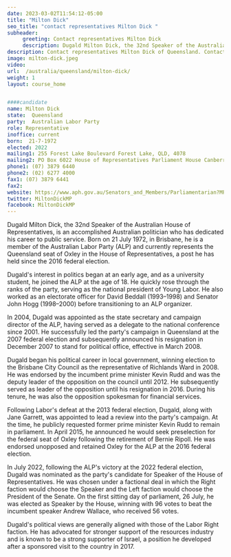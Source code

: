 ```yaml
---
date: 2023-03-02T11:54:12-05:00
title: "Milton Dick"
seo_title: "contact representatives Milton Dick "
subheader:
     greeting: Contact representatives Milton Dick
     description: Dugald Milton Dick, the 32nd Speaker of the Australian House of Representatives, is an accomplished Australian politician who has dedicated his career to public service. 
description: Contact representatives Milton Dick of Queensland. Contact information for Milton Dick includes email address, phone number, and mailing address.
image: milton-dick.jpeg
video:
url:  /australia/queensland/milton-dick/
weight: 1
layout: course_home


####candidate
name: Milton Dick
state:	Queensland
party:	Australian Labor Party
role: Representative
inoffice: current
born:  21-7-1972
elected: 2022
mailing1: 255 Forest Lake Boulevard Forest Lake, QLD, 4078
mailing2: PO Box 6022 House of Representatives Parliament House Canberra ACT 2600
phone1:	(07) 3879 6440
phone2: (02) 6277 4000
fax1: (07) 3879 6441
fax2:
website: https://www.aph.gov.au/Senators_and_Members/Parliamentarian?MPID=53517
twitter: MiltonDickMP
facebook: MiltonDickMP
---
```

Dugald Milton Dick, the 32nd Speaker of the Australian House of Representatives, is an accomplished Australian politician who has dedicated his career to public service. Born on 21 July 1972, in Brisbane, he is a member of the Australian Labor Party (ALP) and currently represents the Queensland seat of Oxley in the House of Representatives, a post he has held since the 2016 federal election.

Dugald's interest in politics began at an early age, and as a university student, he joined the ALP at the age of 18. He quickly rose through the ranks of the party, serving as the national president of Young Labor. He also worked as an electorate officer for David Beddall (1993–1998) and Senator John Hogg (1998–2000) before transitioning to an ALP organizer.

In 2004, Dugald was appointed as the state secretary and campaign director of the ALP, having served as a delegate to the national conference since 2001. He successfully led the party's campaign in Queensland at the 2007 federal election and subsequently announced his resignation in December 2007 to stand for political office, effective in March 2008.

Dugald began his political career in local government, winning election to the Brisbane City Council as the representative of Richlands Ward in 2008. He was endorsed by the incumbent prime minister Kevin Rudd and was the deputy leader of the opposition on the council until 2012. He subsequently served as leader of the opposition until his resignation in 2016. During his tenure, he was also the opposition spokesman for financial services.

Following Labor's defeat at the 2013 federal election, Dugald, along with Jane Garrett, was appointed to lead a review into the party's campaign. At the time, he publicly requested former prime minister Kevin Rudd to remain in parliament. In April 2015, he announced he would seek preselection for the federal seat of Oxley following the retirement of Bernie Ripoll. He was endorsed unopposed and retained Oxley for the ALP at the 2016 federal election.

In July 2022, following the ALP's victory at the 2022 federal election, Dugald was nominated as the party's candidate for Speaker of the House of Representatives. He was chosen under a factional deal in which the Right faction would choose the Speaker and the Left faction would choose the President of the Senate. On the first sitting day of parliament, 26 July, he was elected as Speaker by the House, winning with 96 votes to beat the incumbent speaker Andrew Wallace, who received 56 votes.

Dugald's political views are generally aligned with those of the Labor Right faction. He has advocated for stronger support of the resources industry and is known to be a strong supporter of Israel, a position he developed after a sponsored visit to the country in 2017.